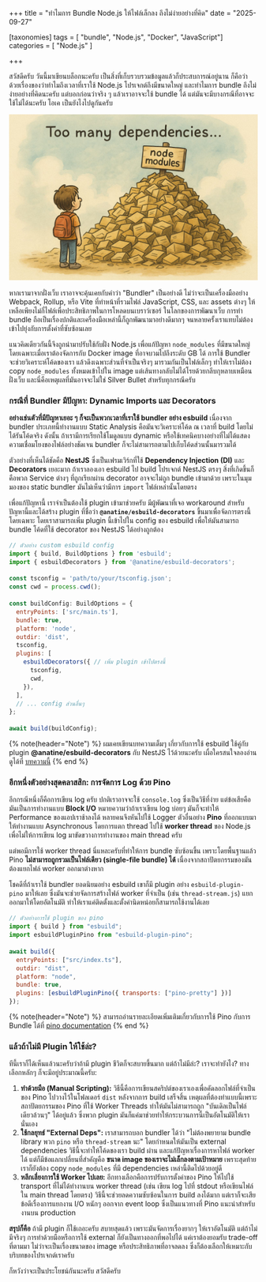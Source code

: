 +++
title = "ทำไมการ Bundle Node.js ให้ไฟล์เล็กลง ถึงไม่ง่ายอย่างที่คิด"
date = "2025-09-27"

[taxonomies]
tags = [ "bundle", "Node.js", "Docker", "JavaScript"]
categories = [ "Node.js" ]

+++

สวัสดีครับ วันนี้มาเขียนบล็อกนะครับ เป็นสิ่งที่เก็บรวบรวมข้อมูลแล้วก็ประสบการณ์อยู่นาน ก็คือว่าด้วยเรื่องของว่าทำไมถึงเวลาที่เราใช้ Node.js โปรเจกต์ถึงมีขนาดใหญ่ และทำไมการ bundle ถึงไม่ง่ายอย่างที่คิดนะครับ แต่บอกก่อนว่าจริง ๆ แล้วเราอาจจะใช้ bundle ได้ แต่มันจะมีบางกรณีที่อาจจะใช้ไม่ได้นะครับ โอเค เป็นยังไงไปดูกันครับ

![](too-many-deps.jpg)

หากเรามาจากฝั่งเว็บ เราอาจจะคุ้นเคยกับคำว่า "Bundler" เป็นอย่างดี ไม่ว่าจะเป็นเครื่องมืออย่าง Webpack, Rollup, หรือ Vite ที่ทำหน้าที่รวมไฟล์ JavaScript, CSS, และ assets ต่างๆ ให้เหลือเพียงไม่กี่ไฟล์เพื่อประสิทธิภาพในการโหลดบนเบราว์เซอร์ ในโลกของการพัฒนาเว็บ การทำ bundle ถือเป็นเรื่องปกติและเครื่องมือเหล่านี้ก็ถูกพัฒนามาอย่างดีมากๆ จนหลายครั้งเราแทบไม่ต้องเข้าไปยุ่งกับการตั้งค่าที่ซับซ้อนเลย

แนวคิดเดียวกันนี้จึงถูกนำมาปรับใช้กับฝั่ง Node.js เพื่อแก้ปัญหา `node_modules` ที่มีขนาดใหญ่ โดยเฉพาะเมื่อเราต้องจัดการกับ Docker image ที่อาจบวมไปถึงระดับ GB ได้ การใช้ Bundler จะช่วยวิเคราะห์โค้ดของเรา แล้วดึงเฉพาะส่วนที่จำเป็นจริงๆ มารวมกันเป็นไฟล์เล็กๆ ทำให้เราไม่ต้อง copy `node_modules` ทั้งหมดเข้าไปใน image แต่เส้นทางกลับไม่ได้โรยด้วยกลีบกุหลาบเหมือนฝั่งเว็บ และนี่คือเหตุผลที่มันอาจจะไม่ใช่ Silver Bullet สำหรับทุกกรณีครับ

### กรณีที่ Bundler มีปัญหา: Dynamic Imports และ Decorators

**อย่างเช่นตัวที่มีปัญหาเยอะ ๆ ก็จะเป็นพวกเวลาที่เราใช้ bundler อย่าง esbuild** เนื่องจาก bundler ประเภทนี้ทำงานแบบ Static Analysis คือมันจะวิเคราะห์โค้ด ณ เวลาที่ build โดยไม่ได้รันโค้ดจริง ดังนั้น ถ้าเรามีการเรียกใช้โมดูลแบบ dynamic หรือใช้เทคนิคบางอย่างที่ไม่ได้แสดงความเชื่อมโยงของไฟล์อย่างชัดเจน bundler ก็จะไม่สามารถตามไปเก็บโค้ดส่วนนั้นมารวมได้

ตัวอย่างที่เห็นได้ชัดคือ **NestJS** ซึ่งเป็นเฟรมเวิร์กที่ใช้ **Dependency Injection (DI)** และ **Decorators** เยอะมาก ถ้าเราลองเอา esbuild ไป build โปรเจกต์ NestJS ตรงๆ สิ่งที่เกิดขึ้นก็คือพวก Service ต่างๆ ที่ถูกเรียกผ่าน decorator อาจจะไม่ถูก bundle เข้ามาด้วย เพราะในมุมมองของ static bundler มันไม่เห็นว่ามีการ `import` ไฟล์เหล่านั้นโดยตรง

เพื่อแก้ปัญหานี้ เราจำเป็นต้องใช้ plugin เข้ามาช่วยครับ มีผู้พัฒนาที่เจอ workaround สำหรับปัญหานี้และได้สร้าง plugin ที่ชื่อว่า **`@anatine/esbuild-decorators`** ขึ้นมาเพื่อจัดการตรงนี้โดยเฉพาะ โดยเราสามารถเพิ่ม plugin นี้เข้าไปใน config ของ esbuild เพื่อให้มันสามารถ bundle โค้ดที่ใช้ decorator ของ NestJS ได้อย่างถูกต้อง

```javascript
// ตัวอย่าง custom esbuild config
import { build, BuildOptions } from 'esbuild';
import { esbuildDecorators } from '@anatine/esbuild-decorators';

const tsconfig = 'path/to/your/tsconfig.json';
const cwd = process.cwd();

const buildConfig: BuildOptions = {
  entryPoints: ['src/main.ts'],
  bundle: true,
  platform: 'node',
  outdir: 'dist',
  tsconfig,
  plugins: [
    esbuildDecorators({ // เพิ่ม plugin เข้าไปตรงนี้
      tsconfig,
      cwd,
    }),
  ],
  // ... config ส่วนอื่นๆ
};

await build(buildConfig);
```

{% note(header="Note") %}
ผมเคยเขียนบทความเต็มๆ เกี่ยวกับการใช้ esbuild ใช้คู่กับ plugin **@anatine/esbuild-decorators** กับ NestJS ไว้ด้วยนะครับ เผื่อใครสนใจลองอ่านดูได้ที่ [บทความนี้](/posts/reduce-nestjs-docker-image-size-with-esbuild-bundle)
{% end %}

### อีกหนึ่งตัวอย่างสุดคลาสสิก: การจัดการ Log ด้วย Pino

อีกกรณีหนึ่งก็คือการเขียน log ครับ ปกติเราอาจจะใช้ `console.log` ซึ่งเป็นวิธีที่ง่าย แต่ข้อเสียคือมันเป็นการทำงานแบบ **Block I/O** หมายความว่าถ้าเราเขียน log บ่อยๆ มันก็จะทำให้ Performance ของแอปเราช้าลงได้ หลายคนจึงหันไปใช้ Logger ตัวอื่นอย่าง **Pino** ที่ออกแบบมาให้ทำงานแบบ Asynchronous โดยการแตก thread ไปใช้ **worker thread** ของ Node.js เพื่อไม่ให้การเขียน log มาขัดขวางการทำงานของ main thread ครับ

แต่พอมีการใช้ worker thread นี่แหละครับที่ทำให้การ bundle ซับซ้อนขึ้น เพราะโดยพื้นฐานแล้ว Pino **ไม่สามารถถูกรวมเป็นไฟล์เดียว (single-file bundle) ได้** เนื่องจากสถาปัตยกรรมของมันต้องแยกไฟล์ worker ออกมาต่างหาก

โชคดีที่ถ้าเราใช้ bundler ยอดนิยมอย่าง esbuild เขาก็มี plugin อย่าง `esbuild-plugin-pino` มาให้เลย ซึ่งมันจะช่วยจัดการสร้างไฟล์ worker ที่จำเป็น (เช่น `thread-stream.js`) แยกออกมาให้โดยอัตโนมัติ ทำให้เราแค่ติดตั้งและตั้งค่านิดหน่อยก็สามารถใช้งานได้เลย

```javascript
// ตัวอย่างการใช้ plugin ของ pino
import { build } from "esbuild";
import esbuildPluginPino from "esbuild-plugin-pino";

await build({
  entryPoints: ["src/index.ts"],
  outdir: "dist",
  platform: "node",
  bundle: true,
  plugins: [esbuildPluginPino({ transports: ["pino-pretty"] })]
});
```


{% note(header="Note") %}
สามารถอ่านรายละเอียดเพิ่มเติมเกี่ยวกับการใช้ Pino กับการ Bundle ได้ที่ [pino documentation](https://github.com/pinojs/pino/blob/main/docs/bundling.md)
{% end %}

### แล้วถ้าไม่มี Plugin ให้ใช้ล่ะ?

ทีนี้เราก็ได้เห็นแล้วนะครับว่าถ้ามี plugin ชีวิตก็จะสบายขึ้นมาก แต่ถ้าไม่มีล่ะ? เราจะทำยังไง? ทางเลือกหลักๆ ก็จะมีอยู่ประมาณนี้ครับ:

1.  **ทำด้วยมือ (Manual Scripting):** วิธีนี้คือการเขียนสคริปต์ของเราเองเพื่อคัดลอกไฟล์ที่จำเป็นของ Pino ไปวางไว้ในโฟลเดอร์ `dist` หลังจากการ build เสร็จสิ้น เหตุผลที่ต้องทำแบบนี้เพราะสถาปัตยกรรมของ Pino ที่ใช้ Worker Threads ทำให้มันไม่สามารถถูก "บันเดิลเป็นไฟล์เดียวล้วนๆ" ได้อยู่แล้ว ซึ่งพวก plugin มันก็แค่มาช่วยทำให้กระบวนการนี้เป็นอัตโนมัติให้เรานั่นเอง
2.  **ใช้กลยุทธ์ "External Deps":** เราสามารถบอก bundler ได้ว่า "ไม่ต้องพยายาม bundle library พวก `pino` หรือ `thread-stream` นะ" โดยกำหนดให้มันเป็น external dependencies วิธีนี้จะทำให้โค้ดของเรา build ผ่าน และแก้ปัญหาเรื่องการหาไฟล์ worker ได้ แต่ก็มีข้อแลกเปลี่ยนที่สำคัญคือ **ขนาด image ของเราจะไม่เล็กลงตามเป้าหมาย** เพราะสุดท้ายเราก็ยังต้อง copy `node_modules` ที่มี dependencies เหล่านี้ติดไปด้วยอยู่ดี
3.  **หลีกเลี่ยงการใช้ Worker ไปเลย:** อีกทางเลือกคือการปรับการตั้งค่าของ Pino ให้ไปใช้ transport ที่ไม่ได้ทำงานบน worker thread (เช่น เขียน log ไปที่ stdout หรือเขียนไฟล์ใน main thread โดยตรง) วิธีนี้จะช่วยลดความซับซ้อนในการ build ลงได้มาก แต่เราก็จะเสียข้อดีเรื่องการแยกงาน I/O หนักๆ ออกจาก event loop ซึ่งเป็นแนวทางที่ Pino แนะนำสำหรับงานบน production

**สรุปก็คือ** ถ้ามี plugin ก็ใช้เถอะครับ สบายสุดแล้ว เพราะมันจัดการเรื่องยากๆ ให้เราอัตโนมัติ แต่ถ้าไม่มีจริงๆ การทำด้วยมือหรือการใช้ external ก็ยังเป็นทางออกที่พอไปได้ แค่เราต้องยอมรับ trade-off ที่ตามมา ไม่ว่าจะเป็นเรื่องขนาดของ image หรือประสิทธิภาพที่อาจลดลง ซึ่งก็ต้องเลือกให้เหมาะกับบริบทของโปรเจกต์เราครับ

ก็หวังว่าจะเป็นประโยชน์กันนะครับ สวัสดีครับ